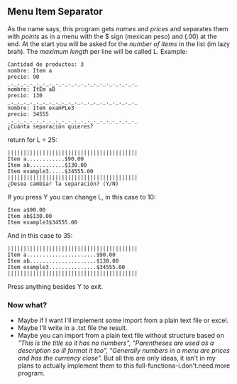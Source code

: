 ## Menu Item Separator
As the name says, this program gets *names* and *prices* and separates them with *points* as in a menu with the $ sign (mexican peso) and (.00) at the end. At the start you will be asked for the *number of items* in the list (im lazy brah). The *maximum length* per line will be called L.
Example:
```
Cantidad de productos: 3
nombre: Item a
precio: 90
_._._._._._._._._._._._._._._._._._._._._
nombre: ItEm aB
precio: 130
_._._._._._._._._._._._._._._._._._._._._
nombre: Item examPLe3
precio: 34555
_._._._._._._._._._._._._._._._._._._._._
¿Cuánta separación quieres?
```
return for L = 25:
```
|||||||||||||||||||||||||||||||||||||||||
Item a............$90.00
Item ab...........$130.00
Item example3.....$34555.00
|||||||||||||||||||||||||||||||||||||||||
¿Desea cambiar la separación? (Y/N)
```
If you press Y you can change L, in this case to 10:
```
Item a$90.00
Item ab$130.00
Item example3$34555.00
```
And in this case to 35:
```
|||||||||||||||||||||||||||||||||||||||||
Item a......................$90.00
Item ab.....................$130.00
Item example3...............$34555.00
|||||||||||||||||||||||||||||||||||||||||
```
Press anything besides Y to exit.
### Now what?
* Maybe if I want I'll implement some import from a plain text file or excel.
* Maybe I'll write in a .txt file the result.
* Maybe you can import from a plain text file without structure based on *"This is the title so it has no numbers", "Parentheses are used as a description so ill format it too", "Generally numbers in a menu are prices and has the currency close".*
But all this are only ideas, it isn't in my plans to actually implement them to this full-functiona-i.don't.need.more program.
